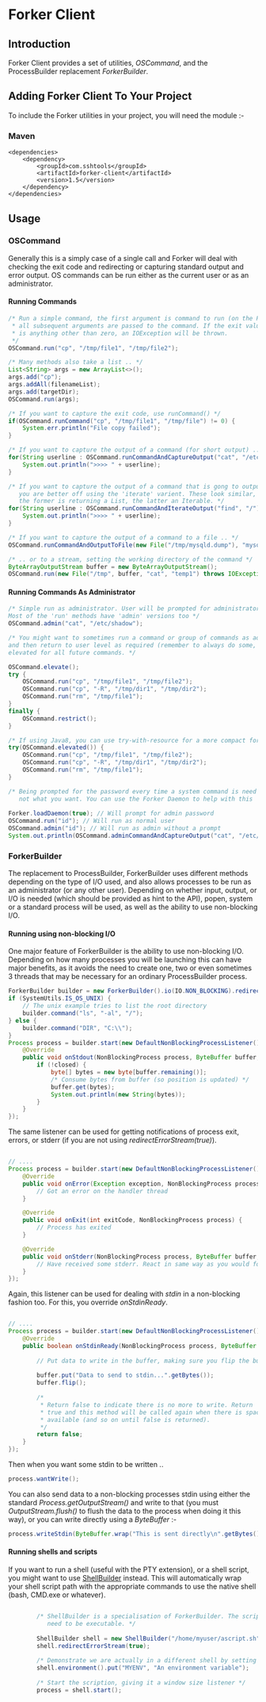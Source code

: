 # Forker Client

## Introduction

Forker Client provides a set of utilities, *OSCommand*, and the ProcessBuilder replacement *ForkerBuilder*. 
   
## Adding Forker Client To Your Project

To include the Forker utilities in your project, you will need the module :-

### Maven

```
<dependencies>
	<dependency>
		<groupId>com.sshtools</groupId>
		<artifactId>forker-client</artifactId>
		<version>1.5</version>
	</dependency>
</dependencies>
```

## Usage

### OSCommand

Generally this is a simply case of a single call and Forker will deal with checking the exit code and redirecting or capturing standard output and error output. OS commands can be run either as the current user or as an administrator.

#### Running Commands

```java
/* Run a simple command, the first argument is command to run (on the PATH),
 * all subsequent arguments are passed to the command. If the exit value
 * is anything other than zero, an IOException will be thrown.
 */
OSCommand.run("cp", "/tmp/file1", "/tmp/file2");

/* Many methods also take a list .. */
List<String> args = new ArrayList<>();
args.add("cp");
args.addAll(filenameList);
args.add(targetDir);
OSCommand.run(args);

/* If you want to capture the exit code, use runCommand() */
if(OSCommand.runCommand("cp", "/tmp/file1", "/tmp/file") != 0) {
    System.err.println("File copy failed");
}

/* If you want to capture the output of a command (for short output) .. */
for(String userline : OSCommand.runCommandAndCaptureOutput("cat", "/etc/passwd")) {
    System.out.println(">>>> " + userline);  
}

/* If you want to capture the output of a command that is gong to output a lot,
   you are better off using the 'iterate' varient. These look similar, but
   the former is returning a List, the latter an Iterable. */
for(String userline : OSCommand.runCommandAndIterateOutput("find", "/")) {
    System.out.println(">>>> " + userline);  
}

/* If you want to capture the output of a command to a file .. */
OSCommand.runCommandAndOutputToFile(new File("/tmp/mysqld.dump"), "mysqldump", "--add-drop-tables", "mydatabase");

/* .. or to a stream, setting the working directory of the command */
ByteArrayOutputStream buffer = new ByteArrayOutputStream();
OSCommand.run(new File("/tmp", buffer, "cat", "temp1") throws IOException {

```
#### Running Commands As Administrator

```java
/* Simple run as administrator. User will be prompted for administrator password (their own, the administrators, or perhaps a UAC prompt depending on the operating system and configuration.
Most of the 'run' methods have 'admin' versions too */
OSCommand.admin("cat", "/etc/shadow");

/* You might want to sometimes run a command or group of commands as administrator. In this case you can elevate to admin
and then return to user level as required (remember to always do some, once elevated, your current thread stays
elevated for all future commands. */

OSCommand.elevate();
try {
    OSCommand.run("cp", "/tmp/file1", "/tmp/file2");
    OSCommand.run("cp", "-R", "/tmp/dir1", "/tmp/dir2");
    OSCommand.run("rm", "/tmp/file1");
}
finally {
    OSCommand.restrict();
}

/* If using Java8, you can use try-with-resource for a more compact form :- */
try(OSCommand.elevated()) {
    OSCommand.run("cp", "/tmp/file1", "/tmp/file2");
    OSCommand.run("cp", "-R", "/tmp/dir1", "/tmp/dir2");
    OSCommand.run("rm", "/tmp/file1");
}

/* Being prompted for the password every time a system command is need is probably 
   not what you want. You can use the Forker Daemon to help with this  .. */
   
Forker.loadDaemon(true); // Will prompt for admin password
OSCommand.run("id"); // Will run as normal user
OSCommand.admin("id"); // Will run as admin without a prompt  
System.out.println(OSCommand.adminCommandAndCaptureOutput("cat", "/etc/shadow")); // Will run as admin without a prompt
```

### ForkerBuilder 

The replacement to ProcessBuilder, ForkerBuilder uses different methods depending on the type of  I/O used, and also allows processes to be run as an administrator (or any other user). Depending on whether input, output, or I/O is needed (which should be provided as hint to the API), popen, system or a standard process will be used, as well as the ability to use non-blocking
I/O.

#### Running using non-blocking I/O

One major feature of ForkerBuilder is the ability to use non-blocking I/O. Depending on how many processes you will be launching
this can have major benefits, as it avoids the need to create one, two or even sometimes 3 threads that may be necessary
for an ordinary ProcessBuilder process.


```java
ForkerBuilder builder = new ForkerBuilder().io(IO.NON_BLOCKING).redirectErrorStream(true);
if (SystemUtils.IS_OS_UNIX) {
	// The unix example tries to list the root directory
	builder.command("ls", "-al", "/");
} else {
	builder.command("DIR", "C:\\");
}
Process process = builder.start(new DefaultNonBlockingProcessListener() {
	@Override
	public void onStdout(NonBlockingProcess process, ByteBuffer buffer, boolean closed) {
		if (!closed) {
			byte[] bytes = new byte[buffer.remaining()];
			/* Consume bytes from buffer (so position is updated) */
			buffer.get(bytes);
			System.out.println(new String(bytes));
		}
	}
});
```

The same listener can be used for getting notifications of process exit, errors, or stderr (if you 
are not using *redirectErrorStream(true)*).

```java

// ....
Process process = builder.start(new DefaultNonBlockingProcessListener() {
	@Override
	public void onError(Exception exception, NonBlockingProcess process, boolean existing) {
		// Got an error on the handler thread
	}

	@Override
	public void onExit(int exitCode, NonBlockingProcess process) {
		// Process has exited
	}

	@Override
	public void onStderr(NonBlockingProcess process, ByteBuffer buffer, boolean closed) {
		// Have received some stderr. React in same way as you would for onStdout()
	}
});
```

Again, this listener can be used for dealing with *stdin* in a non-blocking fashion too. For this, 
you override *onStdinReady*.

```java

// ....
Process process = builder.start(new DefaultNonBlockingProcessListener() {
	@Override
	public boolean onStdinReady(NonBlockingProcess process, ByteBuffer buffer) {
	
		// Put data to write in the buffer, making sure you flip the buffer before exiting
		
		buffer.put("Data to send to stdin...".getBytes());
		buffer.flip();
		
		/*
		 * Return false to indicate there is no more to write. Return
		 * true and this method will be called again when there is space
		 * available (and so on until false is returned).
		 */
		return false;
	}
});
```

Then when you want some stdin to be written ..

```java
process.wantWrite();
```

You can also send data to a non-blocking processes stdin using either the standard *Process.getOutputStream()* 
and write to that (you must *OutputStream.flush()* to flush the data to the process when doing it this way), or you can write directly using a *ByteBuffer* :-

```java
process.writeStdin(ByteBuffer.wrap("This is sent directly\n".getBytes()));
```

#### Running shells and scripts

If you want to run a shell (useful with the PTY extension), or a shell script, you might want to use [ShellBuilder](src/main/java/com/sshtools/forker/client/ShellBuilder.java) instead. This will automatically wrap your shell script path with the appropriate commands to use the native shell (bash, CMD.exe or whatever).

```java

		/* ShellBuilder is a specialisation of ForkerBuilder. The script path does not
		   need to be executable. */
		   
		ShellBuilder shell = new ShellBuilder("/home/myuser/ascript.sh");
		shell.redirectErrorStream(true);
		
		/* Demonstrate we are actually in a different shell by setting PS1 */
		shell.environment().put("MYENV", "An environment variable");
		
		/* Start the scription, giving it a window size listener */
		process = shell.start();
		
```